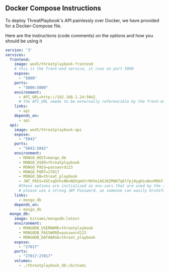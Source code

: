 ## Docker Compose Instructions

To deploy ThreatPlaybook's API painlessly over Docker, we have provided for a Docker-Compose file. 

Here are the instructions (code comments) on the options and how you should be using it

```yaml
version: '3'
services:
  frontend:
    image: we45/threatplaybook-frontend
    # this is the front-end service, it runs on port 5000
    expose:
      - "5000"
    ports:
      - "5000:5000"
    environment:
      - API_URL=http://192.168.1.24:5042
      # the API_URL needs to be externally referencible by the front-end
    links:
      - api
    depends_on:
      - api
  api:
    image: we45/threatplaybook-api
    expose:
      - "5042"
    ports:
      - "5042:5042"
    environment:
      - MONGO_HOST=mongo_db
      - MONGO_USER=threatplaybook
      - MONGO_PASS=password123
      - MONGO_PORT=27017
      - MONGO_DB=threat_playbook
      - JWT_PASS=VGCxqDnhsN6vNQVqmXtrNVVe1AS36ZMQKTq6lYpj0ygHiuWunMOkFi2j17cHSbG-WId9x_yJpeSqy0TTFjs06Q
      #these options are initialized as env-vars that are used by the server
      # please use a strong JWT Password, as someone can easily bruteforce weak JWT passwords and bypass authentication
    links:
      - mongo_db
    depends_on:
      - mongo_db
  mongo_db:
    image: bitnami/mongodb:latest
    environment:
      - MONGODB_USERNAME=threatplaybook
      - MONGODB_PASSWORD=password123
      - MONGODB_DATABASE=threat_playbook
    expose:
      - "27017"
    ports:
      - "27017:27017"
    volumes:
      - ./threatplaybook_db:/bitnami
```